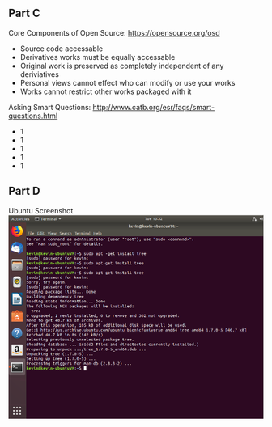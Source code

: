 Part C
------
Core Components of Open Source: https://opensource.org/osd
 - Source code accessable
 - Derivatives works must be equally accessable
 - Original work is preserved as completely independent of any deriviatives
 - Personal views cannot effect who can modify or use your works
 - Works cannot restrict other works packaged with it

Asking Smart Questions: http://www.catb.org/esr/faqs/smart-questions.html
 - 1
 - 1
 - 1
 - 1
 - 1



Part D
------
Ubuntu Screenshot ![image](ubuntuss.PNG)

